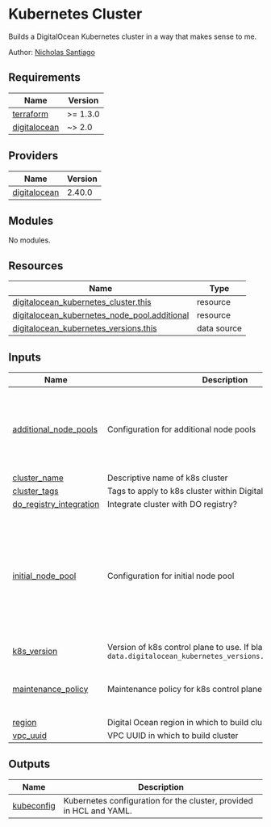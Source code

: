 <!-- BEGIN_TF_DOCS -->
# Kubernetes Cluster

Builds a DigitalOcean Kubernetes cluster in a way that
makes sense to me.

Author: [Nicholas Santiago](https://github.com/santiagon610/)

## Requirements

| Name | Version |
|------|---------|
| <a name="requirement_terraform"></a> [terraform](#requirement\_terraform) | >= 1.3.0 |
| <a name="requirement_digitalocean"></a> [digitalocean](#requirement\_digitalocean) | ~> 2.0 |

## Providers

| Name | Version |
|------|---------|
| <a name="provider_digitalocean"></a> [digitalocean](#provider\_digitalocean) | 2.40.0 |

## Modules

No modules.

## Resources

| Name | Type |
|------|------|
| [digitalocean_kubernetes_cluster.this](https://registry.terraform.io/providers/digitalocean/digitalocean/latest/docs/resources/kubernetes_cluster) | resource |
| [digitalocean_kubernetes_node_pool.additional](https://registry.terraform.io/providers/digitalocean/digitalocean/latest/docs/resources/kubernetes_node_pool) | resource |
| [digitalocean_kubernetes_versions.this](https://registry.terraform.io/providers/digitalocean/digitalocean/latest/docs/data-sources/kubernetes_versions) | data source |

## Inputs

| Name | Description | Type | Default | Required |
|------|-------------|------|---------|:--------:|
| <a name="input_additional_node_pools"></a> [additional\_node\_pools](#input\_additional\_node\_pools) | Configuration for additional node pools | <pre>map(object({<br>    min_nodes  = number<br>    max_nodes  = number<br>    size       = string<br>    auto_scale = bool<br>    labels     = map(string)<br>  }))</pre> | `{}` | no |
| <a name="input_cluster_name"></a> [cluster\_name](#input\_cluster\_name) | Descriptive name of k8s cluster | `string` | `"k8s"` | no |
| <a name="input_cluster_tags"></a> [cluster\_tags](#input\_cluster\_tags) | Tags to apply to k8s cluster within DigitalOcean console | `list(string)` | `[]` | no |
| <a name="input_do_registry_integration"></a> [do\_registry\_integration](#input\_do\_registry\_integration) | Integrate cluster with DO registry? | `bool` | `true` | no |
| <a name="input_initial_node_pool"></a> [initial\_node\_pool](#input\_initial\_node\_pool) | Configuration for initial node pool | <pre>object({<br>    name       = string<br>    min_nodes  = number<br>    max_nodes  = number<br>    size       = string<br>    auto_scale = bool<br>    labels     = map(string)<br>  })</pre> | <pre>{<br>  "auto_scale": true,<br>  "labels": {<br>    "droplet-size": "s-4vcpu-8gb",<br>    "managed-by": "terraform",<br>    "purpose": "default"<br>  },<br>  "max_nodes": 2,<br>  "min_nodes": 1,<br>  "name": "initial",<br>  "size": "s-4vcpu-8gb"<br>}</pre> | no |
| <a name="input_k8s_version"></a> [k8s\_version](#input\_k8s\_version) | Version of k8s control plane to use. If blank, uses `data.digitalocean_kubernetes_versions.this.latest_version` | `string` | `""` | no |
| <a name="input_maintenance_policy"></a> [maintenance\_policy](#input\_maintenance\_policy) | Maintenance policy for k8s control plane | <pre>object({<br>    start_time = string<br>    day        = string<br>  })</pre> | <pre>{<br>  "day": "sunday",<br>  "start_time": "04:00:00"<br>}</pre> | no |
| <a name="input_region"></a> [region](#input\_region) | Digital Ocean region in which to build cluster | `string` | `"nyc1"` | no |
| <a name="input_vpc_uuid"></a> [vpc\_uuid](#input\_vpc\_uuid) | VPC UUID in which to build cluster | `string` | `""` | no |

## Outputs

| Name | Description |
|------|-------------|
| <a name="output_kubeconfig"></a> [kubeconfig](#output\_kubeconfig) | Kubernetes configuration for the cluster, provided in HCL and YAML. |
<!-- END_TF_DOCS -->